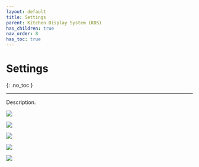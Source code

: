 ```yaml
---
layout: default
title: Settings
parent: Kitchen Display System (KDS)
has_children: true
nav_order: 8
has_toc: true
---
```


# Settings
{: .no_toc }

---

Description.

![](/orderlord-help/assets/images/kds/section_settings_1.png)

![](/orderlord-help/assets/images/kds/section_settings_2.png)

![](/orderlord-help/assets/images/kds/section_settings_3.png)

![](/orderlord-help/assets/images/kds/section_settings_4.png)

![](/orderlord-help/assets/images/kds/section_settings_5.png)

